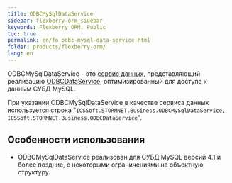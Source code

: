 ```yaml
---
title: ODBCMySqlDataService
sidebar: flexberry-orm_sidebar
keywords: Flexberry ORM, Public
toc: true
permalink: en/fo_odbc-mysql-data-service.html
folder: products/flexberry-orm/
lang: en
---
```


ODBCMySqlDataService - это [сервис данных](fo_data-service.html), представляющий реализацию [ODBCDataService](fo_odbc-data-service.html), оптимизированный для доступа к данным СУБД MySQL.

При указании ODBCMySqlDataService в качестве сервиса данных используется строка "`ICSSoft.STORMNET.Business.ODBCMySqlDataService, ICSSoft.STORMNET.Business.ODBCDataService`".

## Особенности использования

* ODBCMySqlDataService реализован для СУБД MySQL версий 4.1 и более поздние, с некоторыми ограничениями на объектную структуру.
